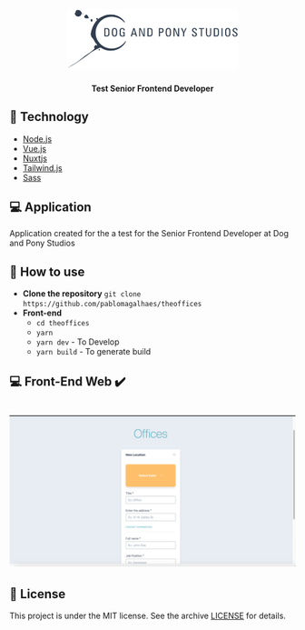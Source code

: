 <h1 align="center">
    <img alt="Dog And Pony Studios" title="#dog" src="dog.svg" width="300px" />
</h1>

<h4 align="center"> 
    Test Senior Frontend Developer
</h4>

## :rocket: Technology

 
- [Node.js](https://nodejs.org/en/) 
- [Vue.js](https://jp.vuejs.org/)
- [Nuxtjs](https://nuxtjs.org/)
- [Tailwind.js](https://tailwindcss.com/)
- [Sass](https://sass-lang.com/)

## :computer: Application
Application created for the a test for the Senior Frontend Developer at Dog and Pony Studios

## :page_with_curl: How to use
- **Clone the repository** `git clone https://github.com/pablomagalhaes/theoffices`
- **Front-end** 
    - ```cd theoffices```
    - ```yarn```
    - ```yarn dev``` - To Develop 
    - ```yarn build``` - To generate build 

## :computer: Front-End Web :heavy_check_mark:

<h1 align="center">
    <img alt="Desktop" title="Desktop" src="home.png" width="800px" />
</h1>

## :memo: License

This project is under the MIT license. See the archive [LICENSE](LICENSE) for details.